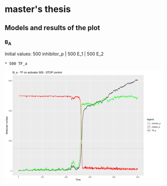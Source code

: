 # master's thesis

## Models and results of the plot

### B<sub>A</sub> 

Initial values: 500 inhibitor_p | 500 E_1 | 500 E_2 

	* 500 TF_a 
<img src='https://github.com/iamandreatonina/master-s_thesis/blob/main/models_thesis/B_a/TF_a_500/B_a_stop_500.png'/>
